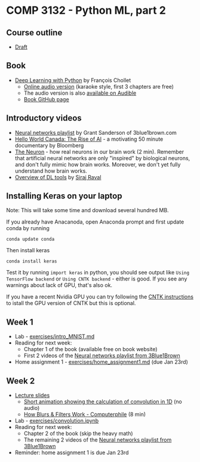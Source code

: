 # COMP 3132 - Python ML, part 2

## Course outline
 * [Draft](https://docs.google.com/document/d/13-xZCzKXh8en7wyOvsfpQGjdO1qTJFZuh_56rYE5Ymg/view)

## Book
 - [Deep Learning with Python](https://www.manning.com/books/deep-learning-with-python) by François Chollet
   - [Online audio version](https://livebook.manning.com/#!/book/deep-learning-with-python/chapter-1/) (karaoke style, first 3 chapters are free)
   - The audio version is also [available on Audible](https://www.audible.com/pd/Deep-Learning-with-Python-Audiobook/B07H5TZ6KN)
   - [Book GitHub page](https://github.com/fchollet/deep-learning-with-python-notebooks)
 
## Introductory videos
 - [Neural networks playlist](https://www.youtube.com/playlist?list=PLZHQObOWTQDNU6R1_67000Dx_ZCJB-3pi) by Grant Sanderson of 3blue1brown.com
 - [Hello World Canada: The Rise of AI](https://www.youtube.com/watch?v=Dk7h22mRYHQ&t=1523s) - a motivating 50 minute documentary by Bloomberg
 - [The Neuron](https://www.youtube.com/watch?v=6qS83wD29PY) - how real neurons in our brain work (2 min). Remember that artificial neural networks are only "inspired" by biological neurons, and don't fully mimic how brain works. Moreover, we don't yet fully understand how brain works.
 - [Overview of DL tools](https://www.youtube.com/watch?v=j_pJmXJwMLA) by [Siraj Raval](https://www.youtube.com/channel/UCWN3xxRkmTPmbKwht9FuE5A)
 
## Installing Keras on your laptop
Note: This will take some time and download several hundred MB.

If you already have Anacanoda, open Anaconda prompt and first update conda by running
```
conda update conda
```
Then install keras 
```
conda install keras
```

Test it by running `import keras` in python, you should see output like `Using TensorFlow backend` or `Using CNTK backend` - either is good. If you see any warnings about lack of GPU, that's also ok.

If you have a recent Nvidia GPU you can try following the [CNTK instructions](CNTK.md) to istall the GPU version of CNTK but this is optional.

## Week 1
 * Lab - [exercises/intro_MNIST.md](exercises/intro_MNIST.md)
 * Reading for next week:
   * Chapter 1 of the book (available free on book website)
   * First 2 videos of the [Neural networks playlist from 3Blue1Brown](https://www.youtube.com/playlist?list=PLZHQObOWTQDNU6R1_67000Dx_ZCJB-3pi)
 * Home assignment 1 - [exercises/home_assignment1.md](exercises/home_assignment1.md)  (due Jan 23rd)

## Week 2
 * [Lecture slides](slides/02_week.ipynb)
   * [Short animation showing the calculation of convolution in 1D](https://www.youtube.com/watch?v=ulKbLD6BRJA) (no audio)
   * [How Blurs & Filters Work - Computerphile](https://www.youtube.com/watch?v=C_zFhWdM4ic) (8 min)
 * Lab - [exercises/convolution.ipynb](exercises/convolution.ipynb)
 * Reading for next week:
   * Chapter 2 of the book (skip the heavy math)
   * The remaining 2 videos of the [Neural networks playlist from 3Blue1Brown](https://www.youtube.com/playlist?list=PLZHQObOWTQDNU6R1_67000Dx_ZCJB-3pi)
 * Reminder: home assignment 1 is due Jan 23rd
